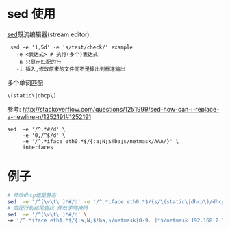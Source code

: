 # sed 使用

[sed](https://zh.wikipedia.org/wiki/Sed)既流编辑器(stream editor).

```
 sed -e '1,5d' -e 's/test/check/' example   
   -e <表达式> # 执行(多个)表达式
   -n 只显示匹配的行
   -i 插入,修改原来的文件而不是输出到标准输出
```

多个单词匹配

    \(static\|dhcp\)

参考:
http://stackoverflow.com/questions/1251999/sed-how-can-i-replace-a-newline-n/1252191#1252191

```
sed  -e '/^.*#/d' \
     -e '0,/^$/d' \
     -e '/^.*iface eth0.*$/{:a;N;$!ba;s/netmask/AAA/}' \
     interfaces
```

# 例子

```bash
# 修改dhcp还是静态
sed  -e '/^[\v\t\ ]*#/d' -e '/^.*iface eth0.*$/{s/\(static\|dhcp\)/dhcp/}' interfaces
# 匹配行到结尾查找 修改子网掩码
sed  -e '/^[\v\t\ ]*#/d' \
-e '/^.*iface eth1.*$/{:a;N;$!ba;s/netmask[0-9. ]*$/netmask 192.168.2.1/}' interfaces
```